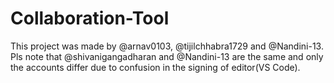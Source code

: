 # Collaboration-Tool
This project was made by @arnav0103, @tijilchhabra1729 and @Nandini-13.
Pls note that @shivanigangadharan and @Nandini-13 are the same and only the accounts differ due to confusion in the signing of editor(VS Code).

